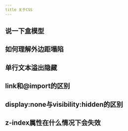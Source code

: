 ```yaml
---
title 关于CSS
---
```


## 说一下盒模型

## 如何理解外边距塌陷

## 单行文本溢出隐藏

## link和@import的区别

## display:none与visibility:hidden的区别

## z-index属性在什么情况下会失效
